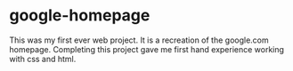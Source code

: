 # google-homepage
This was my first ever web project. It is a recreation of the google.com homepage. Completing this project gave me first hand experience working with css and html.
